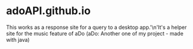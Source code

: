 # adoAPI.github.io
This works as a response site for a query to a desktop app.'\n'It's a helper site for the music feature of aDo (aDo: Another one of my project - made with java)
